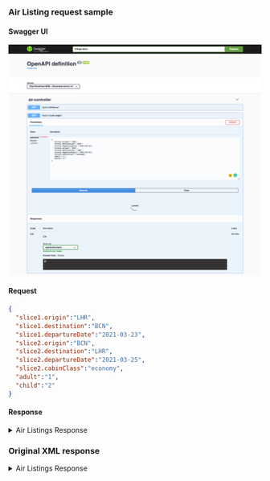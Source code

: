 ### Air Listing request sample
#### Swagger UI
![screenshot](https://github.com/surajcm/my_ota/blob/main/dev/AirListingSwagger.png?raw=true)

#### Request
```json
{
  "slice1.origin":"LHR",
  "slice1.destination":"BCN",
  "slice1.departureDate":"2021-03-23",
  "slice2.origin":"BCN",
  "slice2.destination":"LHR",
  "slice2.departureDate":"2021-03-25",
  "slice2.cabinClass":"economy",
  "adult":"1",
  "child":"2"
}
```
#### Response

<details>
  <summary>
    Air Listings Response
  </summary>
    <a href="https://github.com/surajcm/my_ota/blob/main/dev/air_listing_response.json">air_listing_response.json</a>
</details>

### Original XML response
<details>
  <summary>
    Air Listings Response
  </summary>
    <a href="https://github.com/surajcm/my_ota/blob/main/dev/iata_shop_response.xml">iata_shop_response.xml</a>
</details>